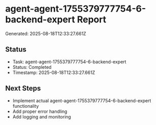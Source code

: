 # agent-agent-1755379777754-6-backend-expert Report

Generated: 2025-08-18T12:33:27.661Z

## Status
- Task: agent-agent-1755379777754-6-backend-expert
- Status: Completed
- Timestamp: 2025-08-18T12:33:27.661Z

## Next Steps
- Implement actual agent-agent-1755379777754-6-backend-expert functionality
- Add proper error handling
- Add logging and monitoring
